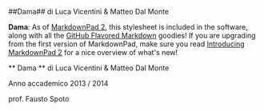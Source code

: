 ##Dama## di Luca Vicentini & Matteo Dal Monte

**Dama**: As of [MarkdownPad 2](http://markdownpad.com/), this stylesheet is included in the software, along with all the [GitHub Flavored Markdown](http://github.github.com/github-flavored-markdown/) goodies! If you are upgrading from the first version of MarkdownPad, make sure you read [Introducing MarkdownPad 2](http://markdownpad.com/news/2013/introducing-markdownpad-2/) for a nice overview of what's new!

** Dama ** di Luca Vicentini & Matteo Dal Monte

Anno accademico 2013 / 2014

prof. Fausto Spoto
